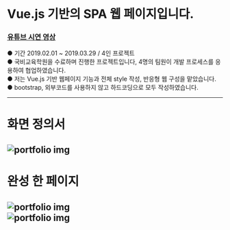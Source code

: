 # Vue.js 기반의 SPA 웹 페이지입니다.

### [유튜브 시연 영상](https://youtu.be/n9sFr_rLNok)  
●  기간 2019.02.01 ~ 2019.03.29  /  4인 프로젝트  
●  국비교육학원을 수료하며 진행한 프로젝트입니다, 4명의 팀원이 개발 프로세스를 응용하여 협업하였습니다.  
●  저는 Vue.js 기반 웹페이지 기능과 전체 style 작성, 반응형 웹 구성을 맡았습니다.  
●  bootstrap, 외부코드를 사용하지 않고 하드코딩으로 모두 작성하였습니다.  
  
---
# 화면 정의서
![portfolio img](https://img1.daumcdn.net/thumb/R1280x0/?scode=mtistory&fname=https%3A%2F%2Fk.kakaocdn.net%2Fdn%2FbrAVcj%2FbtquN639l0p%2FyIIIwHhFztjJtqCcPcEaxK%2Fimg.jpg)  
---
# 완성 한 페이지
![portfolio img](https://img1.daumcdn.net/thumb/R1280x0/?scode=mtistory&fname=https%3A%2F%2Fk.kakaocdn.net%2Fdn%2FbzCr28%2FbtquM8VTgoM%2FoZeOo2LWqiDYtBWqlkmDa1%2Fimg.jpg)  
![portfolio img](https://img1.daumcdn.net/thumb/R1280x0/?scode=mtistory&fname=https%3A%2F%2Fk.kakaocdn.net%2Fdn%2FcJUogJ%2FbtquM9tNqp6%2F9CfHgXoblBRDUes0HMolm1%2Fimg.jpg)  
---
